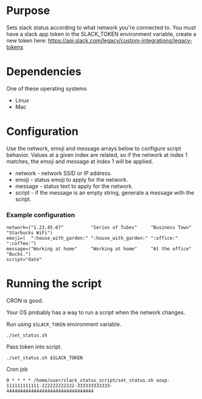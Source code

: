 # Purpose
Sets slack status according to what network you're connected to. You must
have a slack app token in the SLACK_TOKEN environment variable, create a new
token here: https://api.slack.com/legacy/custom-integrations/legacy-tokens

# Dependencies
One of these operating systems
- Linux
- Mac

# Configuration
Use the network, emoji and message arrays below to configure script behavior.
Values at a given index are related, so if the network at index 1 matches,
the emoji and message at index 1 will be applied.

- network - network SSID or IP address.
- emoji   - status emoji to apply for the network.
- message - status text to apply for the network.
- script  - if the message is an empty string, generate a message with the script.

### Example configuration
```
network=("1.23.45.67"          "Series of Tubes"     "Business Town"  "Starbucks WiFi")
emoji=(  ":house_with_garden:" ":house_with_garden:" ":office:"       ":coffee:")
message=("Working at home"     "Working at home"     "At the office"  "Bucks.")
script="date"
```

# Running the script
CRON is good.

Your OS probably has a way to run a script when the network changes.

Run using `$SLACK_TOKEN` environment variable.
```
./set_status.sh
```

Pass token into script.
```
./set_status.sh $SLACK_TOKEN
```

Cron job
```
0 * * * * /home/user/slack_status_script/set_status.sh xoxp-111111111111-222222222222-333333333333-44444444444444444444444444444444
```
